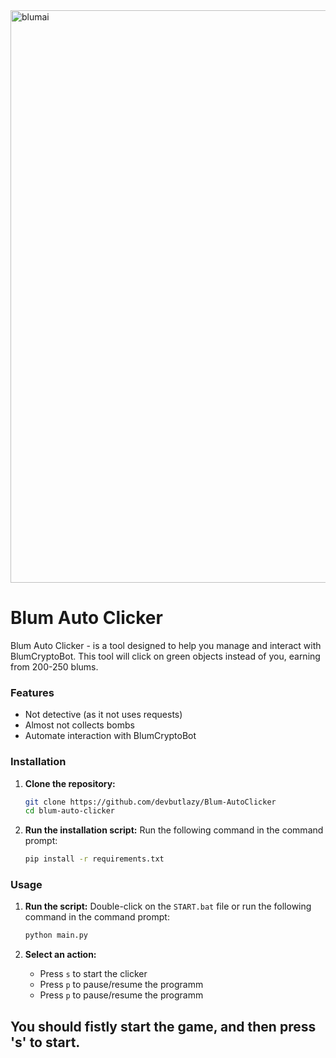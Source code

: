 <img width="916" alt="blumai" src="https://github.com/user-attachments/assets/95b3a1b9-0c2c-4bb2-b904-7e63aaa4e0c5">

# Blum Auto Clicker

Blum Auto Clicker - is a tool designed to help you manage and interact with BlumCryptoBot. This tool will click on green objects instead of you, earning from 200-250 blums.

### Features
- Not detective (as it not uses requests)
- Almost not collects bombs
- Automate interaction with BlumCryptoBot

### Installation

1. **Clone the repository:**
    ```bash
    git clone https://github.com/devbutlazy/Blum-AutoClicker
    cd blum-auto-clicker
    ```

2. **Run the installation script:**
	Run the following command in the command prompt:
    ```bash
    pip install -r requirements.txt
    ```

### Usage

1. **Run the script:**
    Double-click on the `START.bat` file or run the following command in the command prompt:
	```bash
	python main.py
	```

2. **Select an action:**
    - Press `s` to start the clicker
    - Press `p` to pause/resume the programm
    - Press `p` to pause/resume the programm


## You should fistly start the game, and then press 's' to start.
